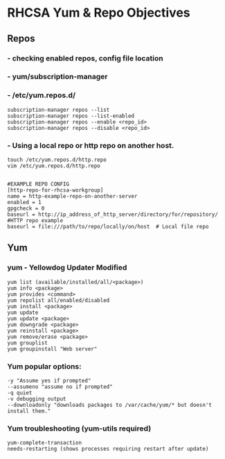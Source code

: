 # RHCSA Yum & Repo Objectives

## Repos
### - checking enabled repos, config file location
### - yum/subscription-manager
### - /etc/yum.repos.d/

```
subscription-manager repos --list
subscription-manager repos --list-enabled
subscription-manager repos --enable <repo_id>
subscription-manager repos --disable <repo_id>
```

### - Using a local repo or http repo on another host.
```
touch /etc/yum.repos.d/http.repo
vim /etc/yum.repos.d/http.repo


#EXAMPLE REPO CONFIG
[http-repo-for-rhcsa-workgroup]
name = http-example-repo-on-another-server
enabled = 1
gpgcheck = 0
baseurl = http://ip_address_of_http_server/directory/for/repository/ #HTTP repo example
baseurl = file:///path/to/repo/locally/on/host  # Local file repo
```


## Yum
### yum - Yellowdog Updater Modified
```
yum list (available/installed/all/<package>)
yum info <package>
yum provides <command>
yum repolist all/enabled/disabled
yum install <package>
yum update
yum update <package>
yum downgrade <package>
yum reinstall <package>
yum remove/erase <package>
yum grouplist 
yum groupinstall "Web server"
```

### Yum popular options:
```
-y "Assume yes if prompted"
--assumeno "assume no if prompted"
-q quiet
-v debugging output
--downloadonly "downloads packages to /var/cache/yum/* but doesn't install them."
```

### Yum troubleshooting (yum-utils required)
```
yum-complete-transaction
needs-restarting (shows processes requiring restart after update)
```
